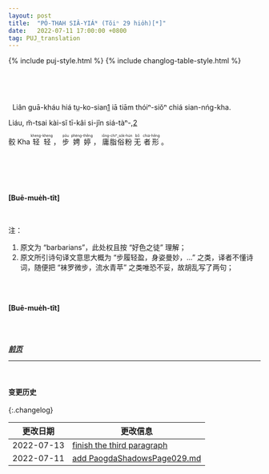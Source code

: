 ```yaml
---
layout: post
title:  "PÓ-THAH SIÂ-YIÁᴺ (Tŏiⁿ 29 hio̍h)[*]"
date:   2022-07-11 17:00:00 +0800
tag: PUJ_translation
---
```


{% include puj-style.html %}
{% include changlog-table-style.html %}

<!-- When the feet are completely remodelled, there is a notch in the middle of the sole deep enough to conceal a pennypiece put in edge-wise across the foot. -->
&nbsp;&nbsp;
<!-- The four small toes are so twisted that their ends may be seen on the inside of the foot; -->
<!-- and the broken and distorted bones of the middle of the foot are pressed into a mass where the instep should be. -->
<!-- The shape is like a hen's head, the big toe representing the bill. -->
<!-- There is little beside skin and bone below the knee. -->
<!-- The foot cannot be stood on without its bandages, and can never be restored to its natural shape. -->
<!-- It is a frightful and fetid thing. -->
<!-- No bound-footed woman ever willingly lets her bare feet be seen, even by those who are maimed like herself. -->
<!-- She wears little cotton shoes when in bed, putting as it were her night-cap on her feet. -->

<!-- The sepulchre for these mummied feet is very gorgeous. -->
&nbsp;&nbsp;
<!-- The bandages and alum-powder are always worn; -->
<!-- but the bandages are shortened one-half their length, and fine black ones are often put on over the white ones. -->
<!-- Embroidered satin shoes, with brightly painted heels, are worn, and a neat pantalet covers all but the toe. -->
<!-- What is visible appears to be the petal of a field-lily. -->

<!-- Even outside barbarians often admire this fairy foot. -->
&nbsp;&nbsp;Liân guā-kháu hiá tṳ-ko-sian<a href="#note_1" class="note">1</a> iā tiām thóiⁿ-siŏⁿ chiá sian-nńg-kha.
<!-- Yet the poet cannot say of the owner, -->
Liáu, m̆-tsai kài-sĭ tī-kâi si-jîn siá-tàⁿ-,<a href="#note_2" class="note">2</a>
<!-- "Her foot so light, her step so true, Scarce from the harebell brushed the dew." -->
> <ruby style="ruby-position:over">
<rb class="markup_main">骹</rb>
<rp>(</rp><rt class="markup_over">Kha</rt><rp>)</rp>
</ruby>
<ruby style="ruby-position:over">
<rb class="markup_main">轻轻</rb>
<rp>(</rp><rt class="markup_over">kheng-kheng</rt><rp>)</rp>
</ruby>，
<ruby style="ruby-position:over">
<rb class="markup_main">步</rb>
<rp>(</rp><rt class="markup_over">pōu</rt><rp>)</rp>
</ruby>
<ruby style="ruby-position:over">
<rb class="markup_main">娉婷</rb>
<rp>(</rp><rt class="markup_over">phèng-thêng</rt><rp>)</rp>
</ruby>，
<ruby style="ruby-position:over">
<rb class="markup_main">庸脂俗粉</rb>
<rp>(</rp><rt class="markup_over">iông-chiⁿ_so̍k-hún</rt><rp>)</rp>
</ruby>
<ruby style="ruby-position:over">
<rb class="markup_main">无</rb>
<rp>(</rp><rt class="markup_over">bô</rt><rp>)</rp>
</ruby>
<ruby style="ruby-position:over">
<rb class="markup_main">者形</rb>
<rp>(</rp><rt class="markup_over">chiá-hêng</rt><rp>)</rp>
</ruby>。

<!-- Her dainty feet toddle and clump, and her gait is exactly that of one walking on the points of the the heels. -->
&nbsp;&nbsp;
<!-- Though the Chinese poet compares her motion to that of the swaying willow, one never sees among Chinese women one who walks gracefully. -->
<!-- Those who have natural feet imitate the vacillating hobble of the bound-footed, verifying the Italian proverb, "If you always live with those who are lame, you will yourself learn to limp." -->
<br>

<br>

**[Buē-mue̍h-tît]**

<br>


注：
1. <span id="note_1">原文为 “barbarians”，此处权且按 “好色之徒” 理解；<span>
2. <span id="note_2">原文所引诗句译文意思大概为 “步履轻盈，身姿曼妙，...” 之类，译者不懂诗词，随便把 “袜罗微步，流水青苹” 之类唯恐不妥，故胡乱写了两句；<span>
<br>

<br>

**[Buē-mue̍h-tît]**

<br>

<br>

***[前页](PagodaShadowsPage028.html)***
<!-- ***[后页](PagodaShadowsPage030.html)*** -->

---
<br>

#### 变更历史

{:.changelog}

| 更改日期 | 更改信息 |
| --- | --- |
| 2022-07-13 | <a href="https://github.com/DonAnthonyLee/DonAnthonyLee.github.io/commit/414ca9ad4dbe6cf7768f73233c2a2c0daf2f9d99" target="_blank">finish the third paragraph</a> |
| 2022-07-11 | <a href="https://github.com/DonAnthonyLee/DonAnthonyLee.github.io/commit/476d0de1787c76416496c7722a2167dfaaefa90d" target="_blank">add PaogdaShadowsPage029.md</a> |
